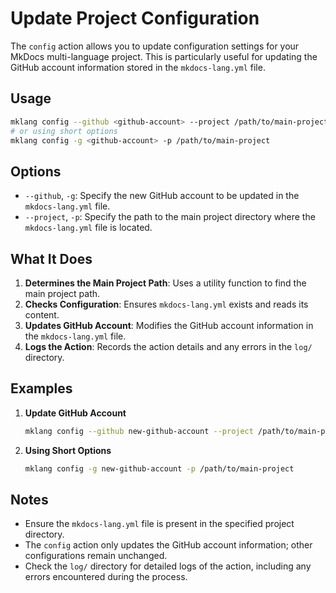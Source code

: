 # Update Project Configuration

The `config` action allows you to update configuration settings for your MkDocs multi-language project. This is particularly useful for updating the GitHub account information stored in the `mkdocs-lang.yml` file.

## Usage

```bash
mklang config --github <github-account> --project /path/to/main-project
# or using short options
mklang config -g <github-account> -p /path/to/main-project
```

## Options

- `--github`, `-g`: Specify the new GitHub account to be updated in the `mkdocs-lang.yml` file.
- `--project`, `-p`: Specify the path to the main project directory where the `mkdocs-lang.yml` file is located.

## What It Does

1. **Determines the Main Project Path**: Uses a utility function to find the main project path.
2. **Checks Configuration**: Ensures `mkdocs-lang.yml` exists and reads its content.
3. **Updates GitHub Account**: Modifies the GitHub account information in the `mkdocs-lang.yml` file.
4. **Logs the Action**: Records the action details and any errors in the `log/` directory.

## Examples

1. **Update GitHub Account**

   ```bash
   mklang config --github new-github-account --project /path/to/main-project
   ```

2. **Using Short Options**

   ```bash
   mklang config -g new-github-account -p /path/to/main-project
   ```

## Notes

- Ensure the `mkdocs-lang.yml` file is present in the specified project directory.
- The `config` action only updates the GitHub account information; other configurations remain unchanged.
- Check the `log/` directory for detailed logs of the action, including any errors encountered during the process. 